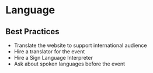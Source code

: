 # Language

## Best Practices

- Translate the website to support international audience
- Hire a translator for the event
- Hire a Sign Language Interpreter
- Ask about spoken languages before the event

